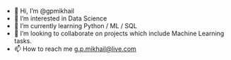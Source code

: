 - 👋 Hi, I’m @gpmikhail
- 👀 I’m interested in Data Science
- 🌱 I’m currently learning Python / ML / SQL
- 💞️ I’m looking to collaborate on projects which include Machine Learning tasks.
- 📫 How to reach me g.p.mikhail@live.com

<!---
gpmikhail/gpmikhail is a ✨ special ✨ repository because its `README.md` (this file) appears on your GitHub profile.
You can click the Preview link to take a look at your changes.
--->
